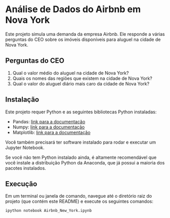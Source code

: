 # Análise de Dados do Airbnb em Nova York

Este projeto simula uma demanda da empresa Airbnb. Ele responde a várias perguntas do CEO sobre os imóveis disponíveis para aluguel na cidade de Nova York.

## Perguntas do CEO

1. Qual o valor médio do aluguel na cidade de Nova York?
2. Quais os nomes das regiões que existem na cidade de Nova York?
3. Qual o valor do aluguel diário mais caro da cidade de Nova York?

## Instalação

Este projeto requer Python e as seguintes bibliotecas Python instaladas:

- Pandas: [link para a documentação](https://pandas.pydata.org/)
- Numpy: [link para a documentação](https://numpy.org/)
- Matplotlib: [link para a documentação](https://matplotlib.org/)

Você também precisará ter software instalado para rodar e executar um Jupyter Notebook.

Se você não tem Python instalado ainda, é altamente recomendável que você instale a distribuição Python da Anaconda, que já possui a maioria dos pacotes instalados.

## Execução

Em um terminal ou janela de comando, navegue até o diretório raiz do projeto (que contém este README) e execute os seguintes comandos:

```bash
ipython notebook Airbnb_New_York.ipynb
